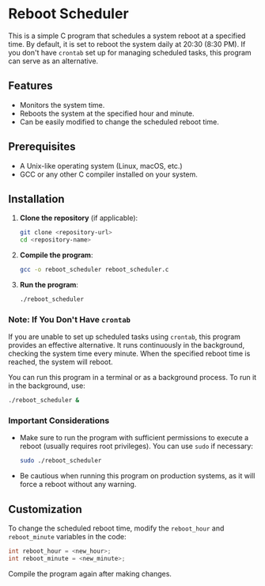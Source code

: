 # Reboot Scheduler

This is a simple C program that schedules a system reboot at a specified time. By default, it is set to reboot the system daily at 20:30 (8:30 PM). If you don't have `crontab` set up for managing scheduled tasks, this program can serve as an alternative.

## Features

- Monitors the system time.
- Reboots the system at the specified hour and minute.
- Can be easily modified to change the scheduled reboot time.

## Prerequisites

- A Unix-like operating system (Linux, macOS, etc.)
- GCC or any other C compiler installed on your system.

## Installation

1. **Clone the repository** (if applicable):
   ```bash
   git clone <repository-url>
   cd <repository-name>
   ```

2. **Compile the program**:
   ```bash
   gcc -o reboot_scheduler reboot_scheduler.c
   ```

3. **Run the program**:
   ```bash
   ./reboot_scheduler
   ```

### Note: If You Don't Have `crontab`

If you are unable to set up scheduled tasks using `crontab`, this program provides an effective alternative. It runs continuously in the background, checking the system time every minute. When the specified reboot time is reached, the system will reboot.

You can run this program in a terminal or as a background process. To run it in the background, use:

```bash
./reboot_scheduler &
```

### Important Considerations

- Make sure to run the program with sufficient permissions to execute a reboot (usually requires root privileges). You can use `sudo` if necessary:
  ```bash
  sudo ./reboot_scheduler
  ```

- Be cautious when running this program on production systems, as it will force a reboot without any warning.

## Customization

To change the scheduled reboot time, modify the `reboot_hour` and `reboot_minute` variables in the code:

```c
int reboot_hour = <new_hour>;
int reboot_minute = <new_minute>;
```

Compile the program again after making changes.
